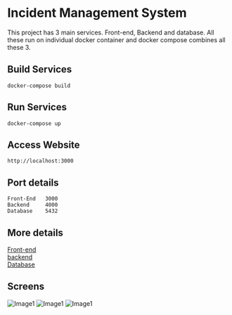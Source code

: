 # Incident Management System

This project has 3 main services. Front-end, Backend and database. All these run on individual docker container and docker compose combines all these 3.

## Build Services
    docker-compose build

## Run Services
    docker-compose up

## Access Website
    http://localhost:3000

## Port details
    Front-End   3000
    Backend     4000
    Database    5432


## More details
[Front-end](front-end/README.md) <br/>
[backend](backend/README.md)  <br/>
[Database](database/README.md) <br/>


## Screens
![Image1](https://i.ibb.co/kgVpn56/Screenshot-2021-06-13-at-10-31-47-PM.png)
![Image1](https://i.ibb.co/Qd2dgST/Screenshot-2021-06-13-at-10-32-05-PM.png)
![Image1](https://i.ibb.co/4ZqWMNw/Screenshot-2021-06-13-at-10-32-18-PM.png)
